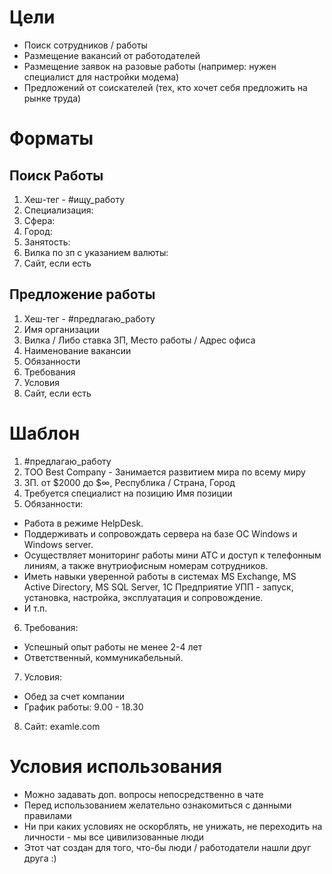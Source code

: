 # Цели
* Поиск сотрудников / работы
* Размещение вакансий от работодателей
* Размещение заявок на разовые работы (например: нужен специалист для настройки модема)
* Предложений от соискателей (тех, кто хочет себя предложить на рынке труда)

# Форматы
## Поиск Работы
1. Хеш-тег - #ищу_работу
2. Специализация:
3. Сфера:
4. Город:
5. Занятость:
6. Вилка по зп с указанием валюты:
7. Сайт, если есть


## Предложение работы
1. Хеш-тег - #предлагаю_работу
2. Имя организации
3. Вилка / Либо ставка ЗП, Место работы / Адрес офиса
4. Наименование вакансии
5. Обязанности
6. Требования
7. Условия
8. Сайт, если есть

# Шаблон
1. #предлагаю_работу
2. ТОО Best Company - Занимается развитием мира по всему миру
3. ЗП. от $2000 до $∞, Республика / Страна, Город
4. Требуется специалист на позицию Имя позиции
5. Обязанности:
* Работа в режиме HelpDesk.
* Поддерживать и сопровождать сервера на базе ОС Windows и Windows server.
* Осуществляет мониторинг работы мини АТС и доступ к телефонным линиям, а также внутриофисным номерам сотрудников.
* Иметь навыки уверенной работы в системах MS Exchange, MS Active Directory, MS SQL Server, 1С Предприятие УПП - запуск, установка, настройка, эксплуатация и сопровождение.
* И т.п.
6. Требования:
* Успешный опыт работы не менее 2-4 лет
* Ответственный, коммуникабельный.
7. Условия:
* Обед за счет компании
* График работы: 9.00 - 18.30
8. Сайт: examle.com

# Условия использования
* Можно задавать доп. вопросы непосредственно в чате
* Перед использованием желательно ознакомиться с данными правилами
* Ни при каких условиях не оскорблять, не унижать, не переходить на личности - мы все цивилизованные люди
* Этот чат создан для того, что-бы люди / работодатели нашли друг друга :)